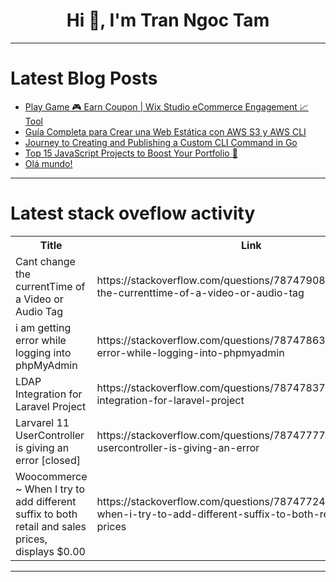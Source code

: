 <h1 align="center">Hi 👋, I'm Tran Ngoc Tam</h1>

---

# Latest Blog Posts 
<!-- BLOG-POST-LIST:START -->
- [Play Game 🎮 Earn Coupon | Wix Studio eCommerce Engagement 📈 Tool](https://dev.to/rajeshj3/play-game-earn-coupon-wix-studio-ecommerce-engagement-tool-29l0)
- [Guía Completa para Crear una Web Estática con AWS S3 y AWS CLI](https://dev.to/fernandosilvot/guia-completa-para-crear-una-web-estatica-con-aws-s3-y-aws-cli-c2j)
- [Journey to Creating and Publishing a Custom CLI Command in Go](https://dev.to/tttol/journey-to-creating-and-publishing-a-custom-cli-command-in-go-99o)
- [Top 15 JavaScript Projects to Boost Your Portfolio 🚀](https://dev.to/dipakahirav/top-15-javascript-projects-to-boost-your-portfolio-1fem)
- [Olá mundo!](https://dev.to/unimatrix2/ola-mundo-40ge)
<!-- BLOG-POST-LIST:END -->

---

# Latest stack oveflow activity
<table>
  <tr><th>Title</th><th>Link</th></tr>
  <!-- STACKOVERFLOW:START --><tr><td>Cant change the currentTime of a Video or Audio Tag</td><td>https://stackoverflow.com/questions/78747908/cant-change-the-currenttime-of-a-video-or-audio-tag</td></tr><tr><td>i am getting error while logging into phpMyAdmin</td><td>https://stackoverflow.com/questions/78747863/i-am-getting-error-while-logging-into-phpmyadmin</td></tr><tr><td>LDAP Integration for Laravel Project</td><td>https://stackoverflow.com/questions/78747837/ldap-integration-for-laravel-project</td></tr><tr><td>Larvarel 11 UserController is giving an error [closed]</td><td>https://stackoverflow.com/questions/78747777/larvarel-11-usercontroller-is-giving-an-error</td></tr><tr><td>Woocommerce ~ When I try to add different suffix to both retail and sales prices, displays $0.00</td><td>https://stackoverflow.com/questions/78747724/woocommerce-when-i-try-to-add-different-suffix-to-both-retail-and-sales-prices</td></tr><!-- STACKOVERFLOW:END -->
</table>

---


